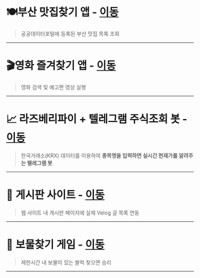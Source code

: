 # 🍽️부산 맛집찾기 앱 - [이동](https://github.com/talCSHN/Toy_Projects/tree/main/Busan_Restaurant)

> 공공데이터포털에 등록된 부산 맛집 목록 조회

***

# 🎬영화 즐겨찾기 앱 - [이동](https://github.com/talCSHN/Toy_Projects/tree/main/Movie_Finder)
> 영화 검색 및 예고편 영상 실행

***

# 📈 라즈베리파이 + 텔레그램 주식조회 봇 - [이동](https://github.com/talCSHN/Toy_Projects/tree/main/Stock_Bot)

> 한국거래소(KRX) 데이터를 이용하여 **종목명을 입력하면 실시간 현재가를 알려주는 텔레그램 봇**

***

# 📝 게시판 사이트 - [이동](https://github.com/talCSHN/Toy_Projects/tree/main/My_Board)

> 웹 사이트 내 게시판 페이지에 실제 Velog 글 목록 연동

***

# 👑 보물찾기 게임 - [이동](https://github.com/talCSHN/Toy_Projects/tree/main/Treasure)

> 제한시간 내 보물이 있는 블럭 찾으면 승리

***
